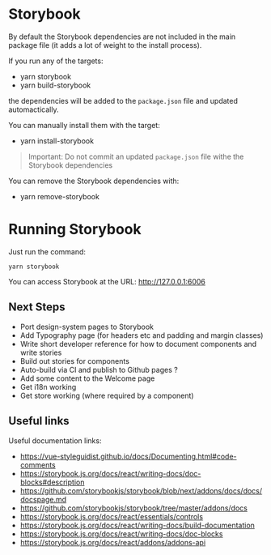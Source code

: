 # Storybook

By default the Storybook dependencies are not included in the main package file (it adds a lot of weight to the install process).

If you run any of the targets:

- yarn storybook
- yarn build-storybook

the dependencies will be added to the `package.json` file and updated automactically.

You can manually install them with the target:

- yarn install-storybook

> Important: Do not commit an updated `package.json` file withe the Storybook dependencies

You can remove the Storybook dependencies with:

- yarn remove-storybook

# Running Storybook

Just run the command:

```
yarn storybook
```

You can access Storybook at the URL: http://127.0.0.1:6006

## Next Steps

- Port design-system pages to Storybook
- Add Typography page (for headers etc and padding and margin classes)
- Write short developer reference for how to document components and write stories
- Build out stories for components
- Auto-build via CI and publish to Github pages ?
- Add some content to the Welcome page
- Get i18n working
- Get store working (where required by a component)

## Useful links

Useful documentation links:

- https://vue-styleguidist.github.io/docs/Documenting.html#code-comments
- https://storybook.js.org/docs/react/writing-docs/doc-blocks#description
- https://github.com/storybookjs/storybook/blob/next/addons/docs/docs/docspage.md
- https://github.com/storybookjs/storybook/tree/master/addons/docs
- https://storybook.js.org/docs/react/essentials/controls
- https://storybook.js.org/docs/react/writing-docs/build-documentation
- https://storybook.js.org/docs/react/writing-docs/doc-blocks
- https://storybook.js.org/docs/react/addons/addons-api